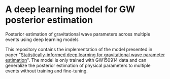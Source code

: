 # A deep learning model for GW posterior estimation
Posterior estimation of gravitational wave parameters across multiple events using deep learning models


This repository contains the implementation of the model presented in paper "[Statistically-informed deep learning for gravitational wave parameter estimation](https://arxiv.org/abs/1903.01998)". The model is only trained with GW150914 data and can generalize the posterior estimation of physical parameters to multiple events without training and fine-tuning.
